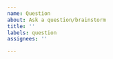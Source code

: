 ```yaml
---
name: Question
about: Ask a question/brainstorm
title: ''
labels: question
assignees: ''

---
```



